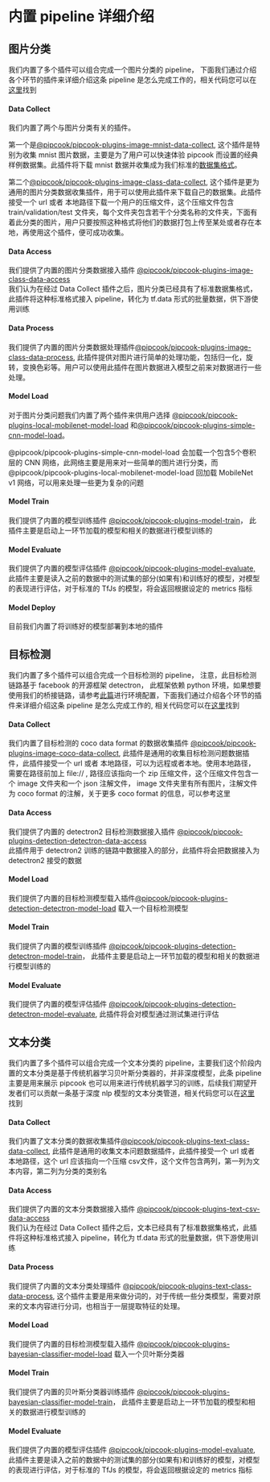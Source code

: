 # 内置 pipeline 详细介绍

<a name="6WNZz"></a>
## 图片分类
我们内置了多个插件可以组合完成一个图片分类的 pipeline， 下面我们通过介绍各个环节的插件来详细介绍这条 pipeline 是怎么完成工作的，相关代码您可以在[这里](https://github.com/alibaba/pipcook/blob/master/example/pipeline-databinding-image-classification.js)找到
<a name="5qFXQ"></a>
#### Data Collect
我们内置了两个与图片分类有关的插件。

第一个是[@pipcook/pipcook-plugins-image-mnist-data-collect](https://alibaba.github.io/pipcook/doc/%40pipcook-pipcook-plugins-image-mnist-data-collect-zh), 这个插件是特别为收集 mnist 图片数据，主要是为了用户可以快速体验 pipcook 而设置的经典样例数据集。此插件将下载 mnist 数据并收集成为我们标准的[数据集格式](https://alibaba.github.io/pipcook/doc/%E6%95%B0%E6%8D%AE%E9%9B%86-zh)。

第二个[@pipcook/pipcook-plugins-image-class-data-collect](https://alibaba.github.io/pipcook/doc/%40pipcook-pipcook-plugins-image-class-data-collect-zh), 这个插件是更为通用的图片分类数据收集插件，用于可以使用此插件来下载自己的数据集。此插件接受一个 url 或者 本地路径下载一个用户的压缩文件，这个压缩文件包含 train/validation/test 文件夹，每个文件夹包含若干个分类名称的文件夹，下面有着此分类的图片，用户只要按照这种格式将他们的数据打包上传至某处或者存在本地，再使用这个插件，便可成功收集。

<a name="BuVDD"></a>
#### Data Access
我们提供了内置的图片分类数据接入插件 [@pipcook/pipcook-plugins-image-class-data-access](https://alibaba.github.io/pipcook/doc/%40pipcook-pipcook-plugins-image-class-data-access-zh)<br />我们认为在经过 Data Collect 插件之后，图片分类已经具有了标准数据集格式，此插件将这种标准格式接入 pipeline，转化为 tf.data 形式的批量数据，供下游使用训练

<a name="Diid7"></a>
#### Data Process
我们提供了内置的图片分类数据处理插件[@pipcook/pipcook-plugins-image-class-data-process](https://alibaba.github.io/pipcook/doc/%40pipcook-pipcook-plugins-image-class-data-process-zh), 此插件提供对图片进行简单的处理功能，包括归一化，旋转，变换色彩等。用户可以使用此插件在图片数据进入模型之前来对数据进行一些处理。

<a name="ovECv"></a>
#### Model Load
对于图片分类问题我们内置了两个插件来供用户选择 [@pipcook/pipcook-plugins-local-mobilenet-model-load](https://alibaba.github.io/pipcook/doc/%40pipcook-pipcook-plugins-local-mobilenet-model-load-zh) 和[@pipcook/pipcook-plugins-simple-cnn-model-load](https://alibaba.github.io/pipcook/doc/%40pipcook-pipcook-plugins-simple-cnn-model-load-zh)。

@pipcook/pipcook-plugins-simple-cnn-model-load 会加载一个包含5个卷积层的 CNN 网络，此网络主要是用来对一些简单的图片进行分类，而@pipcook/pipcook-plugins-local-mobilenet-model-load 回加载 MobileNet v1 网络，可以用来处理一些更为复杂的问题

<a name="HeXlz"></a>
#### Model Train
我们提供了内置的模型训练插件 [@pipcook/pipcook-plugins-model-train](https://alibaba.github.io/pipcook/doc/%40pipcook-pipcook-plugins-model-train-zh)， 此插件主要是启动上一环节加载的模型和相关的数据进行模型训练的

<a name="DdEm9"></a>
#### Model Evaluate
我们提供了内置的模型评估插件 [@pipcook/pipcook-plugins-model-evaluate,](https://alibaba.github.io/pipcook/doc/%40pipcook-pipcook-plugins-class-model-evaluate-zh) 此插件主要是读入之前的数据中的测试集的部分(如果有)和训练好的模型，对模型的表现进行评估，对于标准的 TfJs 的模型，将会返回根据设定的 metrics 指标

<a name="fa4Uv"></a>
#### Model Deploy
目前我们内置了将训练好的模型部署到本地的插件 

<a name="D4TgZ"></a>
## 目标检测
我们内置了多个插件可以组合完成一个目标检测的 pipeline， 注意，此目标检测链路基于 facebook 的开源框架 detectron， 此框架依赖 python 环境，如果想要使用我们的桥接链路，请参考[此篇](https://alibaba.github.io/pipcook/doc/%E6%83%B3%E8%A6%81%E4%BD%BF%E7%94%A8python%EF%BC%9F-zh)进行环境配置，下面我们通过介绍各个环节的插件来详细介绍这条 pipeline 是怎么完成工作的, 相关代码您可以在[这里](https://github.com/alibaba/pipcook/blob/master/example/pipeline-object-detection.js)找到
<a name="5HEOk"></a>
#### Data Collect
我们内置了目标检测的 coco data format 的数据收集插件 [@pipcook/pipcook-plugins-image-coco-data-collect](https://alibaba.github.io/pipcook/doc/%40pipcook-pipcook-plugins-image-coco-data-collect-zh), 此插件是通用的收集目标检测问题数据插件，此插件接受一个 url 或者 本地路径，可以为远程或者本地。使用本地路径，需要在路径前加上 file:// , 路径应该指向一个 zip 压缩文件，这个压缩文件包含一个 image 文件夹和一个 json 注解文件， image 文件夹里有所有图片，注解文件为 coco format 的注解，关于更多 coco format 的信息，可以参考这里
<a name="SwqAD"></a>
#### Data Access
我们提供了内置的 detectron2 目标检测数据接入插件 [@pipcook/pipcook-plugins-detection-detectron-data-access](https://alibaba.github.io/pipcook/doc/%40pipcook-pipcook-plugins-detection-detectron-data-access-zh)<br />此插件用于 detectron2 训练的链路中数据接入的部分，此插件将会把数据接入为 detectron2 接受的数据

<a name="B3GtH"></a>
#### Model Load
我们提供了内置的目标检测模型载入插件[@pipcook/pipcook-plugins-detection-detectron-model-load](https://alibaba.github.io/pipcook/doc/%40pipcook-pipcook-plugins-detection-detectron-model-load-zh) 载入一个目标检测模型

<a name="Ye7qy"></a>
#### Model Train
我们提供了内置的模型训练插件 [@pipcook/pipcook-plugins-detection-detectron-model-train](https://alibaba.github.io/pipcook/doc/%40pipcook-pipcook-plugins-detection-detectron-model-train-zh)， 此插件主要是启动上一环节加载的模型和相关的数据进行模型训练的

<a name="WbFYq"></a>
#### Model Evaluate
我们提供了内置的模型评估插件 [@pipcook/pipcook-plugins-detection-detectron-model-evaluate](https://alibaba.github.io/pipcook/doc/%40pipcook-pipcook-plugins-detection-detectron-model-evaluate-zh), 此插件将会对模型通过测试集进行评估


<a name="iNyBx"></a>
## 文本分类
我们内置了多个插件可以组合完成一个文本分类的 pipeline，主要我们这个阶段内置的文本分类是基于传统机器学习贝叶斯分类器的，并非深度模型，此条 pipeline 主要是用来展示 pipcook 也可以用来进行传统机器学习的训练，后续我们期望开发者们可以贡献一条基于深度 nlp 模型的文本分类管道，相关代码您可以在[这里](https://github.com/alibaba/pipcook/blob/master/example/pipeline-text-bayes-classification.js)找到

<a name="NHa7O"></a>
#### Data Collect
我们内置了文本分类的数据收集插件[@pipcook/pipcook-plugins-text-class-data-collect](https://alibaba.github.io/pipcook/doc/%40pipcook-pipcook-plugins-text-class-data-collect-zh), 此插件是通用的收集文本问题数据插件，此插件接受一个 url 或者 本地路径，这个 url 应该指向一个压缩 csv文件，这个文件包含两列，第一列为文本内容，第二列为分类的类别名

<a name="ATWc6"></a>
#### Data Access
我们提供了内置的文本分类数据接入插件 [@pipcook/pipcook-plugins-text-csv-data-access](https://alibaba.github.io/pipcook/doc/%40pipcook-pipcook-plugins-text-csv-data-access-zh)<br />我们认为在经过 Data Collect 插件之后，文本已经具有了标准数据集格式，此插件将这种标准格式接入 pipeline，转化为 tf.data 形式的批量数据，供下游使用训练

<a name="XwrKs"></a>
#### Data Process
我们提供了内置的文本分类处理插件 [@pipcook/pipcook-plugins-text-class-data-process](https://alibaba.github.io/pipcook/doc/%40pipcook-pipcook-plugins-text-class-data-process-zh), 这个插件主要是用来做分词的，对于传统一些分类模型，需要对原来的文本内容进行分词，也相当于一层提取特征的处理。

<a name="BgcQN"></a>
#### Model Load
我们提供了内置的目标检测模型载入插件 [@pipcook/pipcook-plugins-bayesian-classifier-model-load](https://alibaba.github.io/pipcook/doc/%40pipcook-pipcook-plugins-bayesian-classifier-model-load-zh) 载入一个贝叶斯分类器

<a name="MY3ED"></a>
#### Model Train
我们提供了内置的贝叶斯分类器训练插件 [@pipcook/pipcook-plugins-bayesian-classifier-model-train](https://alibaba.github.io/pipcook/doc/%40pipcook-pipcook-plugins-bayesian-classifier-model-train-zh)， 此插件主要是启动上一环节加载的模型和相关的数据进行模型训练的

<a name="8FJjZ"></a>
#### Model Evaluate
我们提供了内置的模型评估插件 [@pipcook/pipcook-plugins-model-evaluate](https://alibaba.github.io/pipcook/doc/%40pipcook-pipcook-plugins-class-model-evaluate-zh), 此插件主要是读入之前的数据中的测试集的部分(如果有)和训练好的模型，对模型的表现进行评估，对于标准的 TfJs 的模型，将会返回根据设定的 metrics 指标
